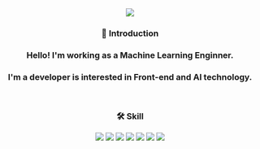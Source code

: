 <div align = center>
  <img src = "https://capsule-render.vercel.app/api?type=waving&color=gradient&height=200&section=header&desc=My%20Space&descSize=80&descAlignY=35" />
  <h3>🙌 Introduction </h3>
  <h3>Hello!  I'm working as a Machine Learning Enginner. </h3>
  <h3>I'm a developer is interested in Front-end and AI technology.</h3>
  </br>
  <h3>🛠 Skill</h3>
    <img src="https://img.shields.io/badge/React-61DAFB?style=flat&logo=React&logoColor=white"/>
    <img src="https://img.shields.io/badge/Yarn-61DAFB?style=flat&logo=yarn&logoColor=white"/>
    <img src="https://img.shields.io/badge/Python-red?style=flat&logo=Python&logoColor=white"/>
    <img src="https://img.shields.io/badge/Pytorch-red?style=flat&logo=Pytorch&logoColor=white"/>
    <img src="https://img.shields.io/badge/Tensorflow-red?style=flat&logo=Tensorflow&logoColor=white"/>
    <img src="https://img.shields.io/badge/Streamlit-red?style=flat&logo=Streamlit&logoColor=white"/>
    <img src="https://img.shields.io/badge/FastAPI-white?style=flat&logo=Fastapi&logoColor=black"/>
</div>
    
